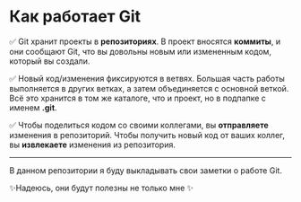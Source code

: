 # Как работает Git #

:white_check_mark: Git хранит проекты в **репозиториях**. В проект вносятся **коммиты**, и
они сообщают Git, что вы довольны новым или измененным
кодом, который вы создали.

:white_check_mark: Новый код/изменения фиксируются в ветвях. Большая часть работы
выполняется в других ветках, а затем объединяется с основной веткой.
Всё это хранится в том же каталоге, что и проект, но в подпапке с
именем **.git**.

:white_check_mark: Чтобы поделиться кодом со своими коллегами, вы **отправляете**
изменения в репозиторий. Чтобы получить новый код от ваших коллег,
вы **извлекаете** изменения из репозитория.
___

В данном репозитории я буду выкладывать свои заметки о работе Git.

✨Надеюсь, они будут полезны не только мне ✨
